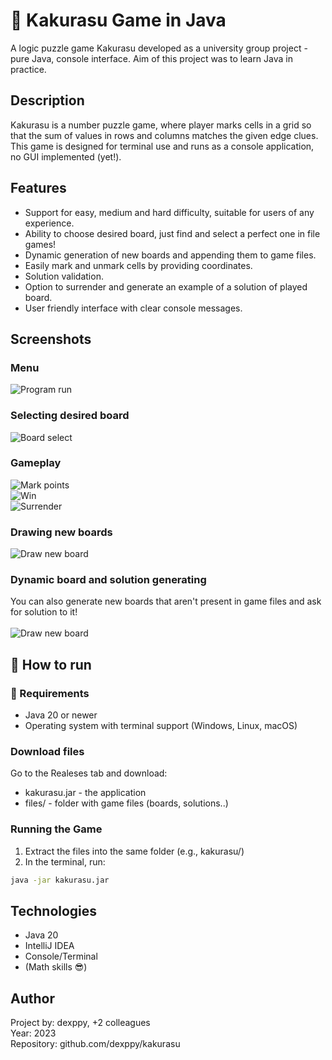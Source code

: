 #  	🧩 Kakurasu Game in Java
A logic puzzle game Kakurasu developed as a university group project - pure Java, console interface. Aim of this project was to learn Java in practice.

## Description
Kakurasu is a number puzzle game, where player marks cells in a grid so that the sum of values in rows and columns matches the given edge clues. \
This game is designed for terminal use and runs as a console application, no GUI implemented (yet!).

## Features
* Support for easy, medium and hard difficulty, suitable for users of any experience.
* Ability to choose desired board, just find and select a perfect one in file games!
* Dynamic generation of new boards and appending them to game files.
* Easily mark and unmark cells by providing coordinates.
* Solution validation.
* Option to surrender and generate an example of a solution of played board.
* User friendly interface with clear console messages.


## Screenshots
### Menu
![Program run](screenshots/startup.png)

### Selecting desired board
![Board select](screenshots/boardselection.png)

### Gameplay
![Mark points](screenshots/markingpoints.png)
\
![Win](screenshots/win.png)
\
![Surrender](screenshots/surrender.png)

### Drawing new boards
![Draw new board](screenshots/generatingboards.png)

### Dynamic board and solution generating
You can also generate new boards that aren't present in game files and ask for solution to it! \
\
![Draw new board](screenshots/generate_new_and_surr.png)

## 🚀 How to run 
### 🔧 Requirements
* Java 20 or newer
* Operating system with terminal support (Windows, Linux, macOS)

### Download files
Go to the Realeses tab and download:
* kakurasu.jar - the application
* files/ - folder with game files (boards, solutions..)

### Running the Game
1. Extract the files into the same folder (e.g., kakurasu/)
2. In the terminal, run:
``` bash
java -jar kakurasu.jar
```

## Technologies
* Java 20
* IntelliJ IDEA
* Console/Terminal
* (Math skills 😎)

## Author
Project by: dexppy, +2 colleagues \
Year: 2023 \
Repository: github.com/dexppy/kakurasu
